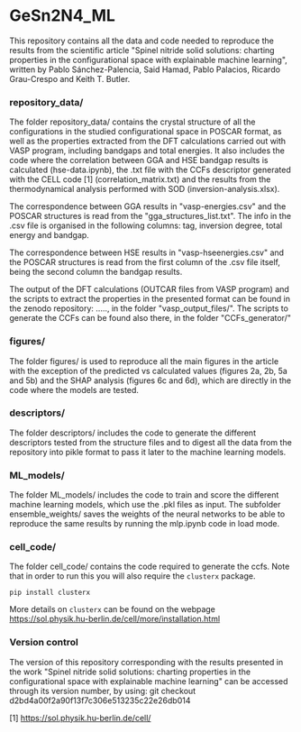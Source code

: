 # GeSn2N4_ML

This repository contains all the data and code needed to reproduce the results from the scientific article "Spinel nitride solid solutions: charting properties in the configurational space with explainable machine learning", written by Pablo Sánchez-Palencia, Said Hamad, Pablo Palacios, Ricardo Grau-Crespo and Keith T. Butler.

### repository_data/
The folder repository_data/ contains the crystal structure of all the configurations in the studied configurational space in POSCAR format, as well as the properties extracted from the DFT calculations carried out with VASP program, including bandgaps and total energies. It also includes the code where the correlation between GGA and HSE bandgap results is calculated (hse-data.ipynb), the .txt file with the CCFs descriptor generated with the CELL code [1] (correlation_matrix.txt) and the results from the thermodynamical analysis performed with SOD (inversion-analysis.xlsx).

The correspondence between GGA results in "vasp-energies.csv" and the POSCAR structures is read from the "gga_structures_list.txt". The info in the .csv file is organised in the following columns: tag, inversion degree, total energy and bandgap. 

The correspondence between HSE results in "vasp-hseenergies.csv" and the POSCAR structures is read from the first column of the .csv file itself, being the second column the bandgap results.

The output of the DFT calculations (OUTCAR files from VASP program) and the scripts to extract the properties in the presented format can be found in the zenodo repository: ....., in the folder "vasp_output_files/". The scripts to generate the CCFs can be found also there, in the folder "CCFs_generator/"

### figures/
The folder figures/ is used to reproduce all the main figures in the article with the exception of the predicted vs calculated values (figures 2a, 2b, 5a and 5b) and the SHAP analysis (figures 6c and 6d), which are directly in the code where the models are tested.

### descriptors/
The folder descriptors/ includes the code to generate the different descriptors tested from the structure files and to digest all the data from the repository into pikle format to pass it later to the machine learning models.

### ML_models/
The folder ML_models/ includes the code to train and score the different machine learning models, which use the .pkl files as input. The subfolder ensemble_weights/ saves the weights of the neural networks to be able to reproduce the same results by running the mlp.ipynb code in load mode.  

### cell_code/
The folder cell_code/ contains the code required to generate the ccfs. Note that in order to run this you will also require the `clusterx` package.
```
pip install clusterx
```
More details on `clusterx` can be found on the webpage https://sol.physik.hu-berlin.de/cell/more/installation.html

### Version control
The version of this repository corresponding with the results presented in the work "Spinel nitride solid solutions: charting properties in the configurational space with explainable machine learning" can be accessed through its version number, by using: 
git checkout d2bd4a00f2a90f13f7c306e513235c22e26db014   


[1] https://sol.physik.hu-berlin.de/cell/
